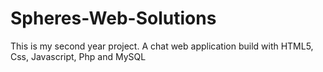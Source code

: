 # Spheres-Web-Solutions
This is my second year project. A chat web application build with HTML5, Css, Javascript, Php and MySQL
